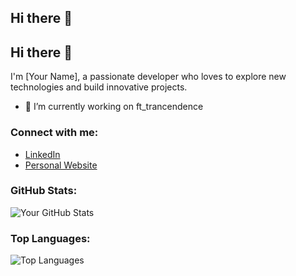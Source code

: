 ## Hi there 👋

<!--
**jon357/jon357** is a ✨ _special_ ✨ repository because its `README.md` (this file) appears on your GitHub profile.

Here are some ideas to get you started:

- 🔭 I’m currently working on ...
- 🌱 I’m currently learning ...
- 👯 I’m looking to collaborate on ...
- 🤔 I’m looking for help with ...
- 💬 Ask me about ...
- 📫 How to reach me: ...
- 😄 Pronouns: ...
- ⚡ Fun fact: ...
-->


## Hi there 👋

I'm [Your Name], a passionate developer who loves to explore new technologies and build innovative projects.

- 🔭 I’m currently working on ft_trancendence

### Connect with me:

- [LinkedIn](https://www.linkedin.com/in/jonathan-checa-1a8069323/)
- [Personal Website](jon357.github.io)

### GitHub Stats:

![Your GitHub Stats](https://github-readme-stats.vercel.app/api?username=YourGitHubUsername&show_icons=true&theme=radical)

### Top Languages:

![Top Languages](https://github-readme-stats.vercel.app/api/top-langs/?username=YourGitHubUsername&layout=compact&theme=radical)